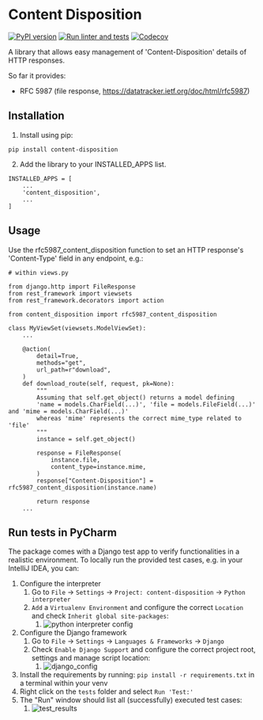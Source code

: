# Content Disposition

[![PyPI version](https://img.shields.io/pypi/v/content-disposition.svg)](https://pypi.org/project/content-disposition/)
[![Run linter and tests](https://github.com/anexia/python-content-disposition/actions/workflows/test.yml/badge.svg?branch=main)](https://github.com/anexia/python-content-disposition/actions/workflows/test.yml)
[![Codecov](https://img.shields.io/codecov/c/gh/anexia/python-content-disposition)](https://codecov.io/gh/anexia/python-content-disposition)

A library that allows easy management of 'Content-Disposition' details of HTTP responses.

So far it provides:
* RFC 5987 (file response, https://datatracker.ietf.org/doc/html/rfc5987)

## Installation

1. Install using pip:

```
pip install content-disposition
```

2. Add the library to your INSTALLED_APPS list.

```
INSTALLED_APPS = [
    ...
    'content_disposition',
    ...
]
```

## Usage

Use the rfc5987_content_disposition function to set an HTTP response's 'Content-Type' field in any endpoint, e.g.:
```
# within views.py

from django.http import FileResponse
from rest_framework import viewsets
from rest_framework.decorators import action

from content_disposition import rfc5987_content_disposition

class MyViewSet(viewsets.ModelViewSet):
    ...
    
    @action(
        detail=True,
        methods="get",
        url_path=r"download",
    )
    def download_route(self, request, pk=None):
        """
        Assuming that self.get_object() returns a model defining 
        'name = models.CharField(...)', 'file = models.FileField(...)' and 'mime = models.CharField(...)'
        whereas 'mime' represents the correct mime_type related to 'file'
        """
        instance = self.get_object()

        response = FileResponse(
            instance.file,
            content_type=instance.mime,
        )
        response["Content-Disposition"] = rfc5987_content_disposition(instance.name)

        return response
    ...
```

## Run tests in PyCharm

The package comes with a Django test app to verify functionalities in a realistic environment. To locally run the
provided test cases, e.g. in your IntelliJ IDEA, you can:

1. Configure the interpreter
   1. Go to `File` -> `Settings` -> `Project: content-disposition` -> `Python interpreter`
   2. `Add` a `Virtualenv Environment` and configure the correct `Location` and check `Inherit global site-packages`:
      1. ![python interpreter config](/docs/pycharm_python_interpreter_config.png)
2. Configure the Django framework
   1. Go to `File` -> `Settings` -> `Languages & Frameworks` -> `Django`
   2. Check `Enable Django Support` and configure the correct project root, settings and manage script location:
      1. ![django_config](/docs/pycharm_library_config.png)
3. Install the requirements by running: `pip install -r requirements.txt` in a terminal within your venv
4. Right click on the `tests` folder and select `Run 'Test:'`
5. The "Run" window should list all (successfully) executed test cases:
   1. ![test_results](/docs/pycharm_test_results.png)
